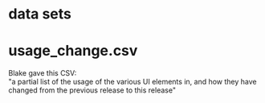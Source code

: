 data sets
=========

# usage_change.csv
Blake gave this CSV:  
"a partial list of the usage of the various UI elements in, and how they have changed from the previous release to this release"

